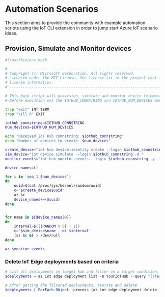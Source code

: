 # Automation Scenarios

This section aims to provide the community with example automation scripts using the IoT CLI extension in order to jump start Azure IoT scenario ideas.

## Provision, Simulate and Monitor devices

```bash
#!/usr/bin/env bash

# -----------------------------------------------------------------------------
# Copyright (c) Microsoft Corporation. All rights reserved.
# Licensed under the MIT License. See License.txt in the project root for
# license information.
# -----------------------------------------------------------------------------

# This bash script will provision, simulate and monitor device telemetry.
# Before execution set the IOTHUB_CONNSTRING and IOTHUB_NUM_DEVICES env vars.

trap "exit" INT TERM
trap "kill 0" EXIT

iothub_connstring=$IOTHUB_CONNSTRING
num_devices=$IOTHUB_NUM_DEVICES

echo "Received IoT Hub connstring: $iothub_connstring"
echo "Number of devices to create: $num_devices"

create_device="iot hub device-identity create --login $iothub_connstring -d "
sim_device="iot device simulate --login $iothub_connstring -d "
monitor_events="iot hub monitor-events --login $iothub_connstring -y -t 10 "

device_names=()

for i in `seq 1 $num_devices`;
do
    uuid=$(cat /proc/sys/kernel/random/uuid)
    c="$create_device$uuid"
    az $c
    device_names+=($uuid)
done


for name in ${device_names[@]}
do
    interval=$(((RANDOM % 5) + 1))
    c="$sim_device$name --mi $interval"
    (az $c &) > /dev/null
done

az $monitor_events

```

### Delete IoT Edge deployments based on criteria

```powershell
# List all deployments on target hub and filter on a target condition, then select the ID.
$deployments = az iot edge deployment list -n YourIoTHub --query "[?targetCondition=='tags.building=9'].id" | ConvertFrom-Json

# After getting the filtered deployments, iterate and delete
$deployments | ForEach-Object -process {az iot edge deployment delete -n YourIoTHub -d $_}

```
